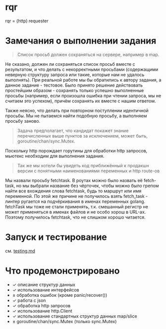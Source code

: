 # rqr
rqr = (http) requester

# Замечания о выполнении задания
> Список просьб должен сохраняться на сервере, например в map.

Не сказано, должен ли сохраняться список просьб вместе с результатом, и что делать 
с некорректными просьбами (содержащими неверную структуру запроса или такие, которые
нам не удалось выполнять). При реальной работе мы бы обратились к автору задания, 
а данное задание - тестовое. Было принято решение действовать простейшим образом - 
сохранять только успешно выполненные просьбы (например, если произошла ошибка при
чтении запроса, мы не считаем это успехом), причём сохранять их вместе с нашим ответом. 

Также неясно, что делать при повторном поступлении идентичной просьбы. Мы не пытаемся
найти подобную просьбу, а выполняем просьбу заново. 

> Задача предполагает, что кандидат покажет знание перечисленных выше пунктов за исключением, может быть, goroutine/chan/sync.Mutex. 

Поскольку http порождает горутины для обработки http запросов, мьютекс необходим
для выполнения задания. 

> Так же мы хотели бы увидеть код приближённый к продакшн версии с понятными наименованиями переменных и http route-ов

Мы назвали просьбу fetchtask. В роутах можно было назвать её fetch-task, но мы выбрали название без чёрточек, чтобы можно было грепом найти все вхождения слова fetchtask, будь то маршрут или имя переменной. По этой же причине не получилось взять fetch_task - линтер ругается на подчёркивания в именах переменных golang. fetchTask мы тоже не стали применять, т.к. смешанный регистр не может применяться в именах файлов и не особо хорош в URL-ах. Поэтому получилось fetchtask, что не слишком хорошо читается. 


# Запуск и тестирование
см. [testing.md](testing.md)

# Что продемонстрировано

* ✓ описание структур данных
* ✓ использование интерфейсов 
* ± обработка ошибок  (кроме panic/recover())
* ✓ работа с json 
* ✓ обработка http запросов 
* ✓ использование http.Client 
* ✓ использование стандартных структур данных map/slice 
* ± goroutine/chan/sync.Mutex (только sync.Mutex)
